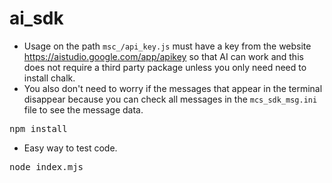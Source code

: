 # ai_sdk

- Usage on the path `msc_/api_key.js` must have a key from the website https://aistudio.google.com/app/apikey so that AI can work and this does not require a third party package unless you only need need to install chalk.
- You also don't need to worry if the messages that appear in the terminal disappear because you can check all messages in the `mcs_sdk_msg.ini` file to see the message data.

<pre>npm install</pre>

- Easy way to test code.
<pre>node index.mjs</pre>
